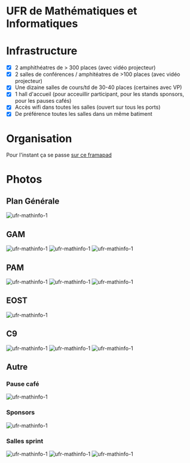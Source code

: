 UFR de Mathématiques et Informatiques
=====================================

# Infrastructure

- [x] 2 amphithéatres de > 300 places (avec vidéo projecteur)
- [x] 2 salles de conférences / amphitéatres de >100 places (avec vidéo projecteur)
- [x] Une dizaine salles de cours/td de 30-40 places (certaines avec VP)
- [x] 1 hall d'accueil (pour acceuillir participant, pour les stands sponsors, pour les pauses cafés)
- [x] Accès wifi dans toutes les salles (ouvert sur tous les ports)
- [x] De préférence toutes les salles dans un même batiment

# Organisation

Pour l'instant ça se passe [sur ce framapad](https://bimestriel.framapad.org/p/bischheim_20pycon)

# Photos

## Plan Générale

![ufr-mathinfo-1](pictures/plan.png)

## GAM

![ufr-mathinfo-1](pictures/GAM/GAM01.jpg)
![ufr-mathinfo-1](pictures/GAM/GAM02.jpg)
![ufr-mathinfo-1](pictures/GAM/GAM03.jpg)

## PAM

![ufr-mathinfo-1](pictures/PAM/PAM01.jpg)
![ufr-mathinfo-1](pictures/PAM/PAM02.jpg)
![ufr-mathinfo-1](pictures/PAM/PAM03.jpg)

## EOST

![ufr-mathinfo-1](pictures/EOST/ESOT.jpg)

## C9

![ufr-mathinfo-1](pictures/C9/C901.jpg)
![ufr-mathinfo-1](pictures/C9/C902.jpg)
![ufr-mathinfo-1](pictures/C9/C903.jpg)

## Autre

### Pause café

![ufr-mathinfo-1](pictures/AUTRE/pausecafe.jpg)

### Sponsors

![ufr-mathinfo-1](pictures/AUTRE/sponsors.jpg)

### Salles sprint

![ufr-mathinfo-1](pictures/AUTRE/sprints01.jpg)
![ufr-mathinfo-1](pictures/AUTRE/sprints02.jpg)
![ufr-mathinfo-1](pictures/AUTRE/couloir.jpg)
